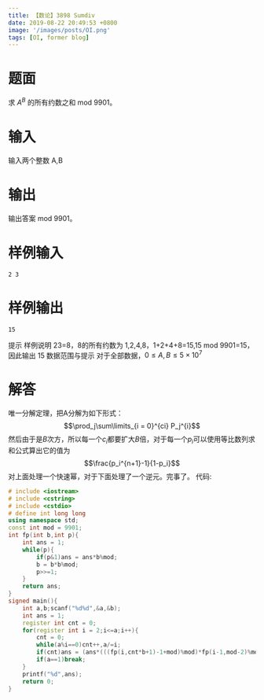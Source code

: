 ```yaml
---
title: 【数论】3898 Sumdiv
date: 2019-08-22 20:49:53 +0800
image: '/images/posts/OI.png'
tags: [OI, former blog]
---
```


# 题面
求 $A^B$ 的所有约数之和 mod 9901。

# 输入
输入两个整数 A,B

# 输出
输出答案 mod 9901。

#  样例输入
```
2 3
```
#  样例输出
```
15
```
提示
样例说明
23=8，8的所有约数为 1,2,4,8，1+2+4+8=15,15 mod 9901=15，因此输出 15
数据范围与提示
对于全部数据，$0≤A,B≤5×10^7$
# 解答
唯一分解定理，把A分解为如下形式：$$\prod_j\sum\limits_{i = 0}^{ci} P_j^{i}$$
然后由于是$B$次方，所以每一个$c_i$都要扩大$B$倍，对于每一个$p_i$可以使用等比数列求和公式算出它的值为$$\frac{p_i^{n+1}-1}{1-p_i}$$对上面处理一个快速幂，对于下面处理了一个逆元。完事了。
代码:
```cpp
# include <iostream>
# include <cstring>
# include <cstdio>
# define int long long
using namespace std;
const int mod = 9901;
int fp(int b,int p){
	int ans = 1;
	while(p){
		if(p&1)ans = ans*b%mod;
		b = b*b%mod;
		p>>=1;
	}
	return ans;
}
signed main(){
	int a,b;scanf("%d%d",&a,&b);
	int ans = 1;
	register int cnt = 0;
	for(register int i = 2;i<=a;i++){
		cnt = 0;
		while(a%i==0)cnt++,a/=i;
		if(cnt)ans = (ans*(((fp(i,cnt*b+1)-1+mod)%mod)*fp(i-1,mod-2)%mod))%mod;
		if(a==1)break;
	}
	printf("%d",ans);
	return 0;
}
```